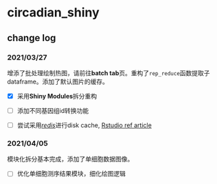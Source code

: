 # circadian_shiny
## change log

### 2021/03/27
增添了批处理绘制热图，请前往**batch tab**页。重构了`rep_reduce`函数提取子dataframe。添加了默认图片的缓存。

- [x] 采用**Shiny Modules**拆分重构

- [ ] 添加不同基因组id转换功能

- [ ] 尝试采用[*redis*](https://redis.io/)进行disk cache, [Rstudio ref article](https://shiny.rstudio.com/articles/caching.html)

### 2021/04/05
模块化拆分基本完成，添加了单细胞数据图像。

- [ ] 优化单细胞测序结果模块，细化绘图逻辑
